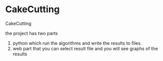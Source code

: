 # CakeCutting
CakeCutting

the project has two parts
1. python which run the algorithms and write the results to files.
2. web part that you can select result file and you will see graphs of the results
